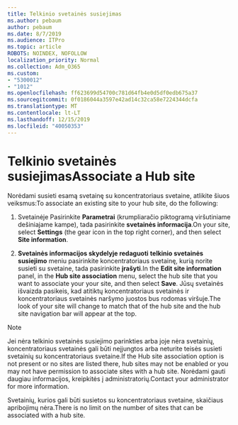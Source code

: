```yaml
---
title: Telkinio svetainės susiejimas
ms.author: pebaum
author: pebaum
ms.date: 8/7/2019
ms.audience: ITPro
ms.topic: article
ROBOTS: NOINDEX, NOFOLLOW
localization_priority: Normal
ms.collection: Adm_O365
ms.custom:
- "5300012"
- "1012"
ms.openlocfilehash: ff623699d54700c781d64fb4e0d5df0edb675a37
ms.sourcegitcommit: 0f0186044a3597e42ad14c32ca58e7224344dcfa
ms.translationtype: MT
ms.contentlocale: lt-LT
ms.lasthandoff: 12/15/2019
ms.locfileid: "40050353"
---
```

# <a name="associate-a-hub-site"></a><span data-ttu-id="e55ae-102">Telkinio svetainės susiejimas</span><span class="sxs-lookup"><span data-stu-id="e55ae-102">Associate a Hub site</span></span>

<span data-ttu-id="e55ae-103">Norėdami susieti esamą svetainę su koncentratoriaus svetaine, atlikite šiuos veiksmus:</span><span class="sxs-lookup"><span data-stu-id="e55ae-103">To associate an existing site to your hub site, do the following:</span></span>
  
1. <span data-ttu-id="e55ae-104">Svetainėje Pasirinkite **Parametrai** (krumpliaračio piktogramą viršutiniame dešiniajame kampe), tada pasirinkite **svetainės informacija**.</span><span class="sxs-lookup"><span data-stu-id="e55ae-104">On your site, select **Settings** (the gear icon in the top right corner), and then select **Site information**.</span></span>

2. <span data-ttu-id="e55ae-105">**Svetainės informacijos skydelyje redaguoti** **telkinio svetainės susiejimo** meniu pasirinkite koncentratoriaus svetainę, kurią norite susieti su svetaine, tada pasirinkite **įrašyti**.</span><span class="sxs-lookup"><span data-stu-id="e55ae-105">In the **Edit site information** panel, in the **Hub site association** menu, select the hub site that you want to associate your your site, and then select **Save**.</span></span> <span data-ttu-id="e55ae-106">Jūsų svetainės išvaizda pasikeis, kad atitiktų koncentratoriaus svetainės ir koncentratoriaus svetainės naršymo juostos bus rodomas viršuje.</span><span class="sxs-lookup"><span data-stu-id="e55ae-106">The look of your site will change to match that of the hub site and the hub site navigation bar will appear at the top.</span></span>

 > [!Note]
><span data-ttu-id="e55ae-107">Jei nėra telkinio svetainės susiejimo parinkties arba joje nėra svetainių, koncentratoriaus svetainės gali būti neįjungtos arba neturite teisės susieti svetainių su koncentratoriaus svetaine.</span><span class="sxs-lookup"><span data-stu-id="e55ae-107">If the Hub site association option is not present or no sites are listed there, hub sites may not be enabled or you may not have permission to associate sites with a hub site.</span></span> <span data-ttu-id="e55ae-108">Norėdami gauti daugiau informacijos, kreipkitės į administratorių.</span><span class="sxs-lookup"><span data-stu-id="e55ae-108">Contact your administrator for more information.</span></span>
>
><span data-ttu-id="e55ae-109">Svetainių, kurios gali būti susietos su koncentratoriaus svetaine, skaičiaus apribojimų nėra.</span><span class="sxs-lookup"><span data-stu-id="e55ae-109">There is no limit on the number of sites that can be associated with a hub site.</span></span>
  